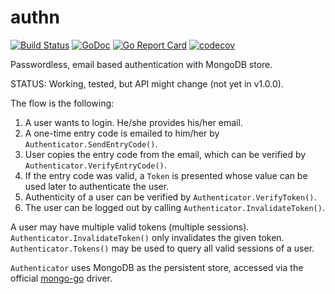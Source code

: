 # authn

[![Build Status](https://travis-ci.org/icza/authn.svg?branch=master)](https://travis-ci.org/icza/authn)
[![GoDoc](https://godoc.org/github.com/icza/authn?status.svg)](https://godoc.org/github.com/icza/authn)
[![Go Report Card](https://goreportcard.com/badge/github.com/icza/authn)](https://goreportcard.com/report/github.com/icza/authn)
[![codecov](https://codecov.io/gh/icza/authn/branch/master/graph/badge.svg)](https://codecov.io/gh/icza/authn)

Passwordless, email based authentication with MongoDB store.

STATUS: Working, tested, but API might change (not yet in v1.0.0).

The flow is the following:

  1. A user wants to login. He/she provides his/her email.
  2. A one-time entry code is emailed to him/her by `Authenticator.SendEntryCode()`.
  3. User copies the entry code from the email, which can be verified by `Authenticator.VerifyEntryCode()`.
  4. If the entry code was valid, a `Token` is presented whose value can be used
     later to authenticate the user.
  5. Authenticity of a user can be verified by `Authenticator.VerifyToken()`.
  6. The user can be logged out by calling `Authenticator.InvalidateToken()`.

A user may have multiple valid tokens (multiple sessions).
`Authenticator.InvalidateToken()` only invalidates the given token.
`Authenticator.Tokens()` may be used to query all valid sessions of a user.

`Authenticator` uses MongoDB as the persistent store, accessed via the official
[mongo-go](https://github.com/mongodb/mongo-go-driver) driver.
